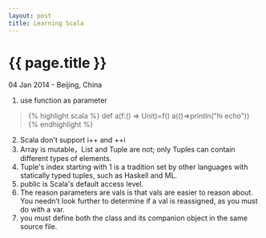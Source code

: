 ```yaml
---
layout: post
title: Learning Scala
---
```


{{ page.title }}
================

<p class="meta">04 Jan 2014 - Beijing, China</p>

1. use function as parameter
> {% highlight scala %}
def a(f:() => Unit)=f()
a(()=>println("hi echo"))
{% endhighlight %}
2. Scala don't support i++ and ++i
3. Array is mutable，List and Tuple are not; only Tuples can contain different types of elements.
4. Tuple's index starting with 1 is a tradition set by other languages with statically typed tuples, such as Haskell and ML.
5. public is Scala's default access level.
6. The reason parameters are vals is that vals are easier to reason about. You needn’t look further to determine if a val is reassigned, as you must do with a var.
7. you must define both the class and its companion object in the same source file.



